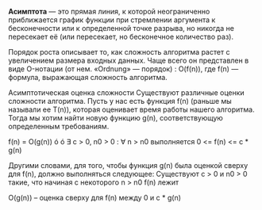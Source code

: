 **Асимптота** — это прямая линия, к которой неограниченно приближается график функции при стремлении аргумента к бесконечности или к определенной точке разрыва, но никогда не пересекает её (или пересекает, но бесконечное количество раз).

Порядок роста описывает то, как сложность алгоритма растет
с увеличением размера входных данных. Чаще всего он
представлен в виде O-нотации (от нем. «Ordnung» — порядок) : O(f(n)), где f(n) — формула, выражающая сложность алгоритма. 




Асимптотическая оценка сложности
Существуют различные оценки сложности алгоритма. Пусть у нас
есть функция f(n) (раньше мы называли ее T(n)), которая
оценивает время работы нашего алгоритма. Тогда мы хотим найти
новую функцию g(n), соответствующую определенным
требованиям.

f(n) = O(g(n)) ó
ó ∃ c > 0, n0 > 0 : ∀ n > n0
выполняется
0 <= f(n) <= c * g(n)

Другими словами, для того, чтобы
функция g(n) была оценкой сверху для
f(n), должно выполняться следующее:
Существуют c > 0 и n0 > 0 такие, что
начиная с некоторого n > n0 f(n) лежит

O(g(n)) – оценка сверху для f(n) между 0 и c * g(n)